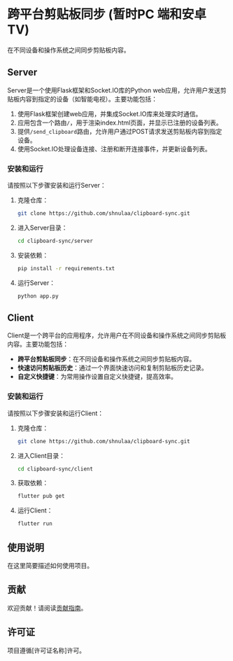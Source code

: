 # 跨平台剪贴板同步 (暂时PC 端和安卓TV)

在不同设备和操作系统之间同步剪贴板内容。

## Server

Server是一个使用Flask框架和Socket.IO库的Python web应用，允许用户发送剪贴板内容到指定的设备（如智能电视）。主要功能包括：

1. 使用Flask框架创建web应用，并集成Socket.IO库来处理实时通信。
2. 应用包含一个路由`/`，用于渲染index.html页面，并显示已注册的设备列表。
3. 提供`/send_clipboard`路由，允许用户通过POST请求发送剪贴板内容到指定设备。
4. 使用Socket.IO处理设备连接、注册和断开连接事件，并更新设备列表。

### 安装和运行

请按照以下步骤安装和运行Server：

1. 克隆仓库：
   ```sh
   git clone https://github.com/shnulaa/clipboard-sync.git
   ```

2. 进入Server目录：
   ```sh
   cd clipboard-sync/server
   ```

3. 安装依赖：
   ```sh
   pip install -r requirements.txt
   ```

4. 运行Server：
   ```sh
   python app.py
   ```

## Client

Client是一个跨平台的应用程序，允许用户在不同设备和操作系统之间同步剪贴板内容。主要功能包括：

- **跨平台剪贴板同步**：在不同设备和操作系统之间同步剪贴板内容。
- **快速访问剪贴板历史**：通过一个界面快速访问和复制剪贴板历史记录。
- **自定义快捷键**：为常用操作设置自定义快捷键，提高效率。

### 安装和运行

请按照以下步骤安装和运行Client：

1. 克隆仓库：
   ```sh
   git clone https://github.com/shnulaa/clipboard-sync.git
   ```

2. 进入Client目录：
   ```sh
   cd clipboard-sync/client
   ```

3. 获取依赖：
   ```sh
   flutter pub get
   ```

4. 运行Client：
   ```sh
   flutter run
   ```

## 使用说明

在这里简要描述如何使用项目。

## 贡献

欢迎贡献！请阅读[贡献指南](https://github.com/yourusername/yourproject/blob/main/CONTRIBUTING.md)。

## 许可证

项目遵循[许可证名称]许可。


